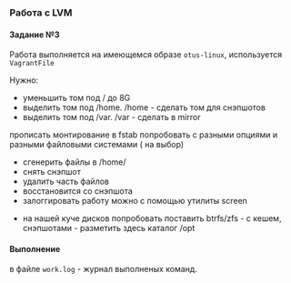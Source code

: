 ### Работа с LVM
#### Задание №3

Работа выполняется на имеющемся образе `otus-linux`, используется  `VagrantFile`

Нужно:
- уменьшить том под / до 8G
- выделить том под /home. /home - сделать том для снэпшотов
- выделить том под /var. /var - сделать в mirror

прописать монтирование в fstab
попробовать с разными опциями и разными файловыми системами ( на выбор)
- сгенерить файлы в /home/
- снять снэпшот
- удалить часть файлов
- восстановится со снэпшота
- залоггировать работу можно с помощью утилиты screen

* на нашей куче дисков попробовать поставить btrfs/zfs - с кешем, снэпшотами - разметить здесь каталог /opt

#### Выполнение
в файле `work.log` - журнал выполненых команд.
